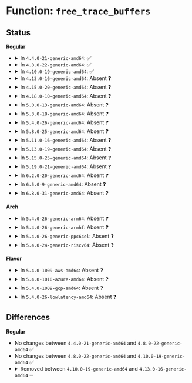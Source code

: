 # Function: <code>free_trace_buffers</code>

## Status
<b>Regular</b>
<ul>
<li>
<details>
<summary>In <code>4.4.0-21-generic-amd64</code>: ✅</summary>

```c
void free_trace_buffers(struct trace_array * tr)
```

```json
{
  "name": "free_trace_buffers",
  "collision_type": "Unique Static",
  "inline_type": "No",
  "funcs": [
    {
      "addr": 18446744071580208576,
      "name": "free_trace_buffers",
      "external": false,
      "loc": "kernel/trace/trace.c:6586",
      "file": "kernel/trace/trace.c",
      "inline": "seen, unknown",
      "caller_inline": [],
      "caller_func": [
        "kernel/trace/trace.c:instance_rmdir",
        "kernel/trace/trace.c:instance_mkdir"
      ]
    }
  ],
  "symbols": [
    {
      "addr": 18446744071580208576,
      "name": "free_trace_buffers",
      "section": ".text",
      "bind": "STB_LOCAL",
      "size": 95
    }
  ]
}
```
</details>
</li>
<li>
<details>
<summary>In <code>4.8.0-22-generic-amd64</code>: ✅</summary>

```c
void free_trace_buffers(struct trace_array * tr)
```

```json
{
  "name": "free_trace_buffers",
  "collision_type": "Unique Static",
  "inline_type": "No",
  "funcs": [
    {
      "addr": 18446744071580243712,
      "name": "free_trace_buffers",
      "external": false,
      "loc": "kernel/trace/trace.c:6986",
      "file": "kernel/trace/trace.c",
      "inline": "seen, unknown",
      "caller_inline": [],
      "caller_func": [
        "kernel/trace/trace.c:instance_rmdir",
        "kernel/trace/trace.c:instance_mkdir"
      ]
    }
  ],
  "symbols": [
    {
      "addr": 18446744071580243712,
      "name": "free_trace_buffers",
      "section": ".text",
      "bind": "STB_LOCAL",
      "size": 95
    }
  ]
}
```
</details>
</li>
<li>
<details>
<summary>In <code>4.10.0-19-generic-amd64</code>: ✅</summary>

```c
void free_trace_buffers(struct trace_array * tr)
```

```json
{
  "name": "free_trace_buffers",
  "collision_type": "Unique Static",
  "inline_type": "No",
  "funcs": [
    {
      "addr": 18446744071580285904,
      "name": "free_trace_buffers",
      "external": false,
      "loc": "kernel/trace/trace.c:7269",
      "file": "kernel/trace/trace.c",
      "inline": "seen, unknown",
      "caller_inline": [],
      "caller_func": [
        "kernel/trace/trace.c:instance_rmdir",
        "kernel/trace/trace.c:instance_mkdir"
      ]
    }
  ],
  "symbols": [
    {
      "addr": 18446744071580285904,
      "name": "free_trace_buffers",
      "section": ".text",
      "bind": "STB_LOCAL",
      "size": 95
    }
  ]
}
```
</details>
</li>
<li>
<details>
<summary>In <code>4.13.0-16-generic-amd64</code>: Absent ❓</summary>

```json
{
  "name": "free_trace_buffers",
  "collision_type": "Unique Static",
  "inline_type": "Selective",
  "funcs": [
    {
      "addr": 18446744071580324061,
      "name": "free_trace_buffers",
      "external": false,
      "loc": "kernel/trace/trace.c:7633",
      "file": "kernel/trace/trace.c",
      "inline": "not declared, inlined",
      "caller_inline": [
        "kernel/trace/trace.c:instance_rmdir",
        "kernel/trace/trace.c:instance_mkdir"
      ],
      "caller_func": [
        "kernel/trace/trace.c:instance_rmdir",
        "kernel/trace/trace.c:instance_mkdir"
      ]
    }
  ],
  "symbols": [
    {
      "addr": 18446744071580299376,
      "name": "free_trace_buffers.part.44",
      "section": ".text",
      "bind": "STB_LOCAL",
      "size": 89
    }
  ]
}
```
</details>
</li>
<li>
<details>
<summary>In <code>4.15.0-20-generic-amd64</code>: Absent ❓</summary>

```json
{
  "name": "free_trace_buffers",
  "collision_type": "Unique Static",
  "inline_type": "Selective",
  "funcs": [
    {
      "addr": 18446744071580377240,
      "name": "free_trace_buffers",
      "external": false,
      "loc": "kernel/trace/trace.c:7639",
      "file": "kernel/trace/trace.c",
      "inline": "not declared, inlined",
      "caller_inline": [
        "kernel/trace/trace.c:instance_rmdir",
        "kernel/trace/trace.c:instance_mkdir"
      ],
      "caller_func": [
        "kernel/trace/trace.c:instance_rmdir",
        "kernel/trace/trace.c:instance_mkdir"
      ]
    }
  ],
  "symbols": [
    {
      "addr": 18446744071580352560,
      "name": "free_trace_buffers.part.43",
      "section": ".text",
      "bind": "STB_LOCAL",
      "size": 89
    }
  ]
}
```
</details>
</li>
<li>
<details>
<summary>In <code>4.18.0-10-generic-amd64</code>: Absent ❓</summary>

```json
{
  "name": "free_trace_buffers",
  "collision_type": "Unique Static",
  "inline_type": "Selective",
  "funcs": [
    {
      "addr": 18446744071580438568,
      "name": "free_trace_buffers",
      "external": false,
      "loc": "kernel/trace/trace.c:7729",
      "file": "kernel/trace/trace.c",
      "inline": "not declared, inlined",
      "caller_inline": [
        "kernel/trace/trace.c:instance_rmdir",
        "kernel/trace/trace.c:instance_mkdir"
      ],
      "caller_func": [
        "kernel/trace/trace.c:instance_rmdir",
        "kernel/trace/trace.c:instance_mkdir"
      ]
    }
  ],
  "symbols": [
    {
      "addr": 18446744071580414192,
      "name": "free_trace_buffers.part.40",
      "section": ".text",
      "bind": "STB_LOCAL",
      "size": 89
    }
  ]
}
```
</details>
</li>
<li>
<details>
<summary>In <code>5.0.0-13-generic-amd64</code>: Absent ❓</summary>

```json
{
  "name": "free_trace_buffers",
  "collision_type": "Unique Static",
  "inline_type": "Selective",
  "funcs": [
    {
      "addr": 18446744071580494168,
      "name": "free_trace_buffers",
      "external": false,
      "loc": "kernel/trace/trace.c:7798",
      "file": "kernel/trace/trace.c",
      "inline": "not declared, inlined",
      "caller_inline": [
        "kernel/trace/trace.c:instance_rmdir",
        "kernel/trace/trace.c:instance_mkdir"
      ],
      "caller_func": [
        "kernel/trace/trace.c:instance_rmdir",
        "kernel/trace/trace.c:instance_mkdir"
      ]
    }
  ],
  "symbols": [
    {
      "addr": 18446744071580469728,
      "name": "free_trace_buffers.part.40",
      "section": ".text",
      "bind": "STB_LOCAL",
      "size": 89
    }
  ]
}
```
</details>
</li>
<li>
<details>
<summary>In <code>5.3.0-18-generic-amd64</code>: Absent ❓</summary>

```json
{
  "name": "free_trace_buffers",
  "collision_type": "Unique Static",
  "inline_type": "Selective",
  "funcs": [
    {
      "addr": 18446744071580554424,
      "name": "free_trace_buffers",
      "external": false,
      "loc": "kernel/trace/trace.c:8283",
      "file": "kernel/trace/trace.c",
      "inline": "not declared, inlined",
      "caller_inline": [
        "kernel/trace/trace.c:trace_array_create"
      ],
      "caller_func": [
        "kernel/trace/trace.c:trace_array_create"
      ]
    }
  ],
  "symbols": [
    {
      "addr": 18446744071580525232,
      "name": "free_trace_buffers.part.0",
      "section": ".text",
      "bind": "STB_LOCAL",
      "size": 89
    }
  ]
}
```
</details>
</li>
<li>
<details>
<summary>In <code>5.4.0-26-generic-amd64</code>: Absent ❓</summary>

```json
{
  "name": "free_trace_buffers",
  "collision_type": "Unique Static",
  "inline_type": "Selective",
  "funcs": [
    {
      "addr": 18446744071580602106,
      "name": "free_trace_buffers",
      "external": false,
      "loc": "kernel/trace/trace.c:8334",
      "file": "kernel/trace/trace.c",
      "inline": "not declared, inlined",
      "caller_inline": [
        "kernel/trace/trace.c:trace_array_create"
      ],
      "caller_func": [
        "kernel/trace/trace.c:trace_array_create"
      ]
    }
  ],
  "symbols": [
    {
      "addr": 18446744071580572512,
      "name": "free_trace_buffers.part.0",
      "section": ".text",
      "bind": "STB_LOCAL",
      "size": 89
    }
  ]
}
```
</details>
</li>
<li>
<details>
<summary>In <code>5.8.0-25-generic-amd64</code>: Absent ❓</summary>

```json
{
  "name": "free_trace_buffers",
  "collision_type": "Unique Static",
  "inline_type": "Full",
  "funcs": [
    {
      "addr": 18446744071580675813,
      "name": "free_trace_buffers",
      "external": false,
      "loc": "kernel/trace/trace.c:8538",
      "file": "kernel/trace/trace.c",
      "inline": "not declared, inlined",
      "caller_inline": [
        "kernel/trace/trace.c:trace_array_create",
        "kernel/trace/trace.c:trace_array_create"
      ],
      "caller_func": []
    }
  ],
  "symbols": []
}
```
</details>
</li>
<li>
<details>
<summary>In <code>5.11.0-16-generic-amd64</code>: Absent ❓</summary>

```json
{
  "name": "free_trace_buffers",
  "collision_type": "Unique Static",
  "inline_type": "Full",
  "funcs": [
    {
      "addr": 18446744071580666733,
      "name": "free_trace_buffers",
      "external": false,
      "loc": "kernel/trace/trace.c:8612",
      "file": "kernel/trace/trace.c",
      "inline": "not declared, inlined",
      "caller_inline": [
        "kernel/trace/trace.c:trace_array_create",
        "kernel/trace/trace.c:trace_array_create"
      ],
      "caller_func": []
    }
  ],
  "symbols": []
}
```
</details>
</li>
<li>
<details>
<summary>In <code>5.13.0-19-generic-amd64</code>: Absent ❓</summary>

```json
{
  "name": "free_trace_buffers",
  "collision_type": "Unique Static",
  "inline_type": "Full",
  "funcs": [
    {
      "addr": 18446744071580665453,
      "name": "free_trace_buffers",
      "external": false,
      "loc": "kernel/trace/trace.c:8948",
      "file": "kernel/trace/trace.c",
      "inline": "not declared, inlined",
      "caller_inline": [
        "kernel/trace/trace.c:trace_array_create",
        "kernel/trace/trace.c:trace_array_create"
      ],
      "caller_func": []
    }
  ],
  "symbols": []
}
```
</details>
</li>
<li>
<details>
<summary>In <code>5.15.0-25-generic-amd64</code>: Absent ❓</summary>

```json
{
  "name": "free_trace_buffers",
  "collision_type": "Unique Static",
  "inline_type": "Full",
  "funcs": [
    {
      "addr": 18446744071580840142,
      "name": "free_trace_buffers",
      "external": false,
      "loc": "kernel/trace/trace.c:9112",
      "file": "kernel/trace/trace.c",
      "inline": "not declared, inlined",
      "caller_inline": [
        "kernel/trace/trace.c:trace_array_create",
        "kernel/trace/trace.c:trace_array_create"
      ],
      "caller_func": []
    }
  ],
  "symbols": []
}
```
</details>
</li>
<li>
<details>
<summary>In <code>5.19.0-21-generic-amd64</code>: Absent ❓</summary>

```json
{
  "name": "free_trace_buffers",
  "collision_type": "Unique Static",
  "inline_type": "Full",
  "funcs": [
    {
      "addr": 18446744071581069388,
      "name": "free_trace_buffers",
      "external": false,
      "loc": "kernel/trace/trace.c:9144",
      "file": "kernel/trace/trace.c",
      "inline": "not declared, inlined",
      "caller_inline": [
        "kernel/trace/trace.c:trace_array_create",
        "kernel/trace/trace.c:trace_array_create"
      ],
      "caller_func": []
    }
  ],
  "symbols": []
}
```
</details>
</li>
<li>
<details>
<summary>In <code>6.2.0-20-generic-amd64</code>: Absent ❓</summary>

```json
{
  "name": "free_trace_buffers",
  "collision_type": "Unique Static",
  "inline_type": "Full",
  "funcs": [
    {
      "addr": 18446744071581375105,
      "name": "free_trace_buffers",
      "external": false,
      "loc": "kernel/trace/trace.c:9235",
      "file": "kernel/trace/trace.c",
      "inline": "not declared, inlined",
      "caller_inline": [
        "kernel/trace/trace.c:trace_array_create",
        "kernel/trace/trace.c:trace_array_create"
      ],
      "caller_func": []
    }
  ],
  "symbols": []
}
```
</details>
</li>
<li>
<details>
<summary>In <code>6.5.0-9-generic-amd64</code>: Absent ❓</summary>

```json
{
  "name": "free_trace_buffers",
  "collision_type": "Unique Static",
  "inline_type": "Full",
  "funcs": [
    {
      "addr": 18446744071581469711,
      "name": "free_trace_buffers",
      "external": false,
      "loc": "kernel/trace/trace.c:9394",
      "file": "kernel/trace/trace.c",
      "inline": "not declared, inlined",
      "caller_inline": [
        "kernel/trace/trace.c:trace_array_create",
        "kernel/trace/trace.c:trace_array_create"
      ],
      "caller_func": []
    }
  ],
  "symbols": []
}
```
</details>
</li>
<li>
<details>
<summary>In <code>6.8.0-31-generic-amd64</code>: Absent ❓</summary>

```json
{
  "name": "free_trace_buffers",
  "collision_type": "Unique Static",
  "inline_type": "Full",
  "funcs": [
    {
      "addr": 18446744071581576755,
      "name": "free_trace_buffers",
      "external": false,
      "loc": "kernel/trace/trace.c:9573",
      "file": "kernel/trace/trace.c",
      "inline": "not declared, inlined",
      "caller_inline": [
        "kernel/trace/trace.c:trace_array_create_systems",
        "kernel/trace/trace.c:trace_array_create_systems"
      ],
      "caller_func": []
    }
  ],
  "symbols": []
}
```
</details>
</li>
</ul>
<b>Arch</b>
<ul>
<li>
<details>
<summary>In <code>5.4.0-26-generic-arm64</code>: Absent ❓</summary>

```json
{
  "name": "free_trace_buffers",
  "collision_type": "Unique Static",
  "inline_type": "Selective",
  "funcs": [
    {
      "addr": 18446603336491900628,
      "name": "free_trace_buffers",
      "external": false,
      "loc": "kernel/trace/trace.c:8334",
      "file": "kernel/trace/trace.c",
      "inline": "not declared, inlined",
      "caller_inline": [
        "kernel/trace/trace.c:trace_array_create"
      ],
      "caller_func": [
        "kernel/trace/trace.c:trace_array_create"
      ]
    }
  ],
  "symbols": [
    {
      "addr": 18446603336491862896,
      "name": "free_trace_buffers.part.0",
      "section": ".text",
      "bind": "STB_LOCAL",
      "size": 84
    }
  ]
}
```
</details>
</li>
<li>
<details>
<summary>In <code>5.4.0-26-generic-armhf</code>: Absent ❓</summary>

```json
{
  "name": "free_trace_buffers",
  "collision_type": "Unique Static",
  "inline_type": "Selective",
  "funcs": [
    {
      "addr": 3225843036,
      "name": "free_trace_buffers",
      "external": false,
      "loc": "kernel/trace/trace.c:8334",
      "file": "kernel/trace/trace.c",
      "inline": "not declared, inlined",
      "caller_inline": [
        "kernel/trace/trace.c:trace_array_create"
      ],
      "caller_func": [
        "kernel/trace/trace.c:trace_array_create"
      ]
    }
  ],
  "symbols": [
    {
      "addr": 3225807160,
      "name": "free_trace_buffers.part.0",
      "section": ".text",
      "bind": "STB_LOCAL",
      "size": 92
    }
  ]
}
```
</details>
</li>
<li>
<details>
<summary>In <code>5.4.0-26-generic-ppc64el</code>: Absent ❓</summary>

```json
{
  "name": "free_trace_buffers",
  "collision_type": "Unique Static",
  "inline_type": "Selective",
  "funcs": [
    {
      "addr": 13835058055284988260,
      "name": "free_trace_buffers",
      "external": false,
      "loc": "kernel/trace/trace.c:8334",
      "file": "kernel/trace/trace.c",
      "inline": "not declared, inlined",
      "caller_inline": [
        "kernel/trace/trace.c:trace_array_create"
      ],
      "caller_func": [
        "kernel/trace/trace.c:trace_array_create"
      ]
    }
  ],
  "symbols": [
    {
      "addr": 13835058055284936368,
      "name": "free_trace_buffers.part.0",
      "section": ".text",
      "bind": "STB_LOCAL",
      "size": 144
    }
  ]
}
```
</details>
</li>
<li>
<details>
<summary>In <code>5.4.0-24-generic-riscv64</code>: Absent ❓</summary>

```json
{
  "name": "free_trace_buffers",
  "collision_type": "Unique Static",
  "inline_type": "Selective",
  "funcs": [
    {
      "addr": 18446743936272188748,
      "name": "free_trace_buffers",
      "external": false,
      "loc": "kernel/trace/trace.c:8334",
      "file": "kernel/trace/trace.c",
      "inline": "not declared, inlined",
      "caller_inline": [
        "kernel/trace/trace.c:trace_array_create"
      ],
      "caller_func": [
        "kernel/trace/trace.c:trace_array_create"
      ]
    }
  ],
  "symbols": [
    {
      "addr": 18446743936272160672,
      "name": "free_trace_buffers.part.0",
      "section": ".text",
      "bind": "STB_LOCAL",
      "size": 82
    }
  ]
}
```
</details>
</li>
</ul>
<b>Flavor</b>
<ul>
<li>
<details>
<summary>In <code>5.4.0-1009-aws-amd64</code>: Absent ❓</summary>

```json
{
  "name": "free_trace_buffers",
  "collision_type": "Unique Static",
  "inline_type": "Selective",
  "funcs": [
    {
      "addr": 18446744071580570906,
      "name": "free_trace_buffers",
      "external": false,
      "loc": "kernel/trace/trace.c:8334",
      "file": "kernel/trace/trace.c",
      "inline": "not declared, inlined",
      "caller_inline": [
        "kernel/trace/trace.c:trace_array_create"
      ],
      "caller_func": [
        "kernel/trace/trace.c:trace_array_create"
      ]
    }
  ],
  "symbols": [
    {
      "addr": 18446744071580541312,
      "name": "free_trace_buffers.part.0",
      "section": ".text",
      "bind": "STB_LOCAL",
      "size": 89
    }
  ]
}
```
</details>
</li>
<li>
<details>
<summary>In <code>5.4.0-1010-azure-amd64</code>: Absent ❓</summary>

```json
{
  "name": "free_trace_buffers",
  "collision_type": "Unique Static",
  "inline_type": "Selective",
  "funcs": [
    {
      "addr": 18446744071580517578,
      "name": "free_trace_buffers",
      "external": false,
      "loc": "kernel/trace/trace.c:8334",
      "file": "kernel/trace/trace.c",
      "inline": "not declared, inlined",
      "caller_inline": [
        "kernel/trace/trace.c:trace_array_create"
      ],
      "caller_func": [
        "kernel/trace/trace.c:trace_array_create"
      ]
    }
  ],
  "symbols": [
    {
      "addr": 18446744071580488160,
      "name": "free_trace_buffers.part.0",
      "section": ".text",
      "bind": "STB_LOCAL",
      "size": 89
    }
  ]
}
```
</details>
</li>
<li>
<details>
<summary>In <code>5.4.0-1009-gcp-amd64</code>: Absent ❓</summary>

```json
{
  "name": "free_trace_buffers",
  "collision_type": "Unique Static",
  "inline_type": "Selective",
  "funcs": [
    {
      "addr": 18446744071580562154,
      "name": "free_trace_buffers",
      "external": false,
      "loc": "kernel/trace/trace.c:8334",
      "file": "kernel/trace/trace.c",
      "inline": "not declared, inlined",
      "caller_inline": [
        "kernel/trace/trace.c:trace_array_create"
      ],
      "caller_func": [
        "kernel/trace/trace.c:trace_array_create"
      ]
    }
  ],
  "symbols": [
    {
      "addr": 18446744071580532560,
      "name": "free_trace_buffers.part.0",
      "section": ".text",
      "bind": "STB_LOCAL",
      "size": 89
    }
  ]
}
```
</details>
</li>
<li>
<details>
<summary>In <code>5.4.0-26-lowlatency-amd64</code>: Absent ❓</summary>

```json
{
  "name": "free_trace_buffers",
  "collision_type": "Unique Static",
  "inline_type": "Selective",
  "funcs": [
    {
      "addr": 18446744071580618874,
      "name": "free_trace_buffers",
      "external": false,
      "loc": "kernel/trace/trace.c:8334",
      "file": "kernel/trace/trace.c",
      "inline": "not declared, inlined",
      "caller_inline": [
        "kernel/trace/trace.c:trace_array_create"
      ],
      "caller_func": [
        "kernel/trace/trace.c:trace_array_create"
      ]
    }
  ],
  "symbols": [
    {
      "addr": 18446744071580589040,
      "name": "free_trace_buffers.part.0",
      "section": ".text",
      "bind": "STB_LOCAL",
      "size": 89
    }
  ]
}
```
</details>
</li>
</ul>

## Differences
<b>Regular</b>
<ul>
<li>
No changes between <code>4.4.0-21-generic-amd64</code> and <code>4.8.0-22-generic-amd64</code> ✅
</li>
<li>
No changes between <code>4.8.0-22-generic-amd64</code> and <code>4.10.0-19-generic-amd64</code> ✅
</li>
<li>
<details>
<summary>Removed between <code>4.10.0-19-generic-amd64</code> and <code>4.13.0-16-generic-amd64</code> ➖</summary>

```c
void free_trace_buffers(struct trace_array * tr)
```
</details>
</li>
</ul>
